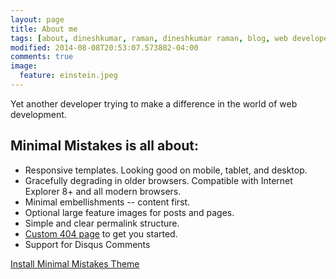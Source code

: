 ```yaml
---
layout: page
title: About me
tags: [about, dineshkumar, raman, dineshkumar raman, blog, web developer, elixir, ruby]
modified: 2014-08-08T20:53:07.573882-04:00
comments: true
image:
  feature: einstein.jpeg
---
```


Yet another developer trying to make a difference in the world of web development.

## Minimal Mistakes is all about:

* Responsive templates. Looking good on mobile, tablet, and desktop.
* Gracefully degrading in older browsers. Compatible with Internet Explorer 8+ and all modern browsers.
* Minimal embellishments -- content first.
* Optional large feature images for posts and pages.
* Simple and clear permalink structure.
* [Custom 404 page](http://mmistakes.github.io/minimal-mistakes/404.html) to get you started.
* Support for Disqus Comments

<a markdown="0" href="{{ site.url }}/theme-setup" class="btn">Install Minimal Mistakes Theme</a>
